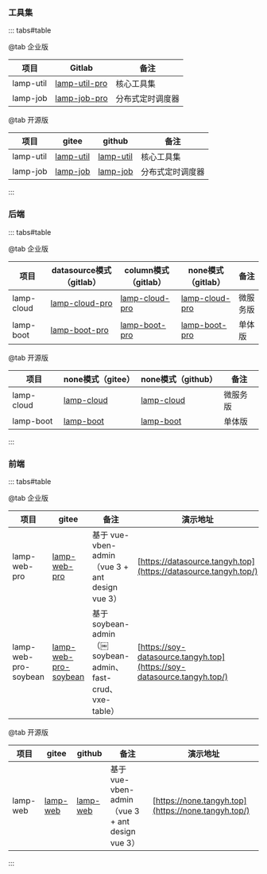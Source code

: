 ### 工具集

::: tabs#table

@tab 企业版


| 项目      | Gitlab                                                      | 备注             |
| --------- | ----------------------------------------------------------- | ---------------- |
| lamp-util | [lamp-util-pro](http://git.tangyh.top/zuihou/lamp-util-pro) | 核心工具集       |
| lamp-job  | [lamp-job-pro](http://git.tangyh.top/zuihou/lamp-job-pro)   | 分布式定时调度器 |


@tab 开源版


| 项目           | gitee                                                        | github                                                     | 备注             |
| -------------- | ------------------------------------------------------------ | ---------------------------------------------------------- | ---------------- |
| lamp-util      | [lamp-util](https://gitee.com/zuihou111/lamp-util)           | [lamp-util](https://github.com/zuihou/lamp-util)           | 核心工具集       |
| lamp-job       | [lamp-job](https://gitee.com/zuihou111/lamp-job)             | [lamp-job](https://github.com/zuihou/lamp-job)             | 分布式定时调度器 |

:::

### 后端

::: tabs#table

@tab 企业版


| 项目       | datasource模式（gitlab）                                     | column模式（gitlab）                                         | none模式（gitlab）                                           | 备注     |
| ---------- | ------------------------------------------------------------ | ------------------------------------------------------------ | ------------------------------------------------------------ | -------- |
| lamp-cloud | [lamp-cloud-pro](http://git.tangyh.top/zuihou/lamp-cloud-pro-datasource-column) | [lamp-cloud-pro](http://git.tangyh.top/zuihou/lamp-cloud-pro-column) | [lamp-cloud-pro](http://git.tangyh.top/zuihou/lamp-cloud-pro-none) | 微服务版 |
| lamp-boot  | [lamp-boot-pro](http://git.tangyh.top/zuihou/lamp-boot-pro-datasource-column) | [lamp-boot-pro](http://git.tangyh.top/zuihou/lamp-boot-pro-column) | [lamp-boot-pro](http://git.tangyh.top/zuihou/lamp-boot-pro-none) | 单体版   |

@tab 开源版


| 项目       | none模式（gitee）                                  | none模式（github）                                  | 备注     |
| ---------- | -------------------------------------------------- | --------------------------------------------------- | -------- |
| lamp-cloud | [lamp-cloud](https://gitee.com/dromara/lamp-cloud) | [lamp-cloud](https://github.com/dromara/lamp-cloud) | 微服务版 |
| lamp-boot  | [lamp-boot](https://gitee.com/zuihou111/lamp-boot) | [lamp-boot](https://github.com/zuihou/lamp-boot)    | 单体版   |

:::

### 前端

::: tabs#table

@tab 企业版

| 项目                 | gitee                                                        | 备注                                                        | 演示地址                                                     |
| -------------------- | ------------------------------------------------------------ | ----------------------------------------------------------- | ------------------------------------------------------------ |
| lamp-web-pro         | [lamp-web-pro](http://git.tangyh.top/zuihou/lamp-web-pro)    | 基于 vue-vben-admin （vue 3 + ant design vue 3）            | [https://datasource.tangyh.top](https://datasource.tangyh.top/) |
| lamp-web-pro-soybean | [lamp-web-pro-soybean](http://git.tangyh.top/zuihou/lamp-web-pro-soybean) | 基于 soybean-admin （￼soybean-admin、fast-crud、vxe-table） | [https://soy-datasource.tangyh.top](https://soy-datasource.tangyh.top/) |

@tab 开源版


| 项目     | gitee                                            | github                                         | 备注                                             | 演示地址 |
| -------- | ------------------------------------------------ | ---------------------------------------------- | ------------------------------------------------ |------------------------------------------------ |
| lamp-web | [lamp-web](https://gitee.com/zuihou111/lamp-web) | [lamp-web](https://github.com/zuihou/lamp-web) | 基于 vue-vben-admin （vue 3 + ant design vue 3） | [https://none.tangyh.top](https://none.tangyh.top/) |

:::
